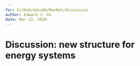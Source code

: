 ```yaml
---
for: GitHub/edxu96/RexNet/discussion
author: Edward J. Xu
date: Mar 23, 2020
---
```


# Discussion: new structure for energy systems
